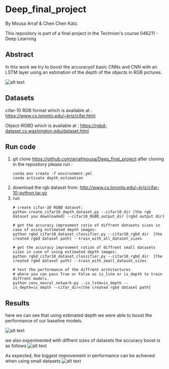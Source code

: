 # Deep_final_project
By Mousa Arraf & Chen Chen Katz. 

This repository is part of a final project in the Technion's course 046211 - Deep Learning

## Abstract
 In this work we try to boost the accuracyof basic CNNs and CNN with an LSTM layer using an estimation of the depth of the objects in RGB pictures.
 
![alt text](https://github.com/arrafmousa/Deep_final_project/blob/main/graphics/layout.png?raw=True)
## Datasets

cifar-10 RGB format
which is available at : https://www.cs.toronto.edu/~kriz/cifar.html

Object-RGBD
which is available at : https://rgbd-dataset.cs.washington.edu/dataset.html


## Run code

1. git clone https://github.com/arrafmousa/Deep_final_project
after cloning in the repository please run :
    ```
    conda env create -f environment.yml
    conda activate depth_estimation
    ```
3. download the rgb dataset from: http://www.cs.toronto.edu/~kriz/cifar-10-python.tar.gz
2. run 
    ```
    # create cifar-10 RGBD dataset:
    python create_cifar10_depth_dataset.py --cifar10_dir [the rgb dataset you downloaded] --cifar10_RGBD_output_dir [rgbd output dir]
    
    # get the accuracy improvment ratio of diffrent datasets sizes in case of using estimated depth images:
    python rgbd_cifar10_dataset_classifier.py --cifar10_rgbd_dir  [the created rgbd dataset path] --train_with_all_dataset_sizes
    
    # get the accuracy improvment ration of diffrent small datasets sizes in case of using estimated depth images: 
    python rgbd_cifar10_dataset_classifier.py --cifar10_rgbd_dir  [the created rgbd dataset path] --train_with_small_dataset_sizes

    # test the performance of the diffrent architectures
    # where you can pass True or False as is_lstm or is_depth to train diffrent models.
    python conv_neural_network.py --is_lstm=is_depth --is_depth=is_depth --cifar_dir=[the created rgbd dataset path]
    ```

## Results 
here we can see that using estimated depth we were able to boost the performance of our baseline models.

![alt text](https://github.com/arrafmousa/Deep_final_project/blob/main/graphics/Screenshot%202023-01-23%20213336.png?raw=True)

 we also experimented with diffrent sizes of datasets the accuracy boost is as follows
 ![alt text](https://github.com/arrafmousa/Deep_final_project/blob/main/graphics/Picture1.png?raw=True)

 As expected, the biggest improvement in performance can be achieved when using small datasets
 ![alt text]( https://github.com/arrafmousa/Deep_final_project/blob/main/graphics/Picture2.png?raw=True)


